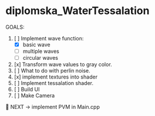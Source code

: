 # diplomska_WaterTessalation


GOALS:

1. [ ] Implement wave function:
    - [x] basic wave    
    - [ ] multiple waves
    - [ ] circular waves
2. [x] Transform wave values to gray color.
3. [ ] What to do with perlin noise.
4. [x] implement textures into shader
5. [ ] Implement tessalation shader.
6. [ ] Build UI
7. [ ] Make Camera


:memo: NEXT -> implement PVM in Main.cpp 
